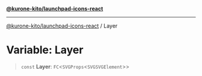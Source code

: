 [**@kurone-kito/launchpad-icons-react**](../README.md)

***

[@kurone-kito/launchpad-icons-react](../globals.md) / Layer

# Variable: Layer

> `const` **Layer**: `FC`\<`SVGProps`\<`SVGSVGElement`\>\>
